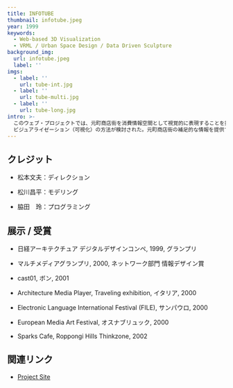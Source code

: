 ```yaml
---
title: INFOTUBE
thumbnail: infotube.jpeg
year: 1999
keywords:
  - Web-based 3D Visualization
  - VRML / Urban Space Design / Data Driven Sculpture
background_img:
  url: infotube.jpeg
  label: ''
imgs:
  - label: ''
    url: tube-int.jpg
  - label: ''
    url: tube-multi.jpg
  - label: ''
    url: tube-long.jpg
intro: >-
  このウェブ・プロジェクトでは、元町商店街を消費情報空間として視覚的に表現することを提案している。元町商店街を3次元的に複製するリプレゼンテーション（再現）の方法ではなく、元町に関連する情報そのものを生成源として全く新しい空間表現を提示する
  ビジュアライゼーション（可視化）の方法が検討された。元町商店街の補足的な情報を提供するのではなく、むしろ現実の商店街では知覚・体験できない方法で情報を提示することによって、商店街とウェブとの新たな相互作用を発生させることを期待しているからである。
---
```




## クレジット

- 松本文夫：ディレクション

- 松川昌平：モデリング

- 脇田　玲：プログラミング

## 展示 / 受賞

- 日経アーキテクチュア デジタルデザインコンペ, 1999, グランプリ

- マルチメディアグランプリ, 2000, ネットワーク部門 情報デザイン賞

- cast01, ボン, 2001

- Architecture Media Player, Traveling exhibition, イタリア, 2000

- Electronic Language International Festival (FILE), サンパウロ, 2000 

- European Media Art Festival, オスナブリュック, 2000

- Sparks Cafe, Roppongi Hills Thinkzone, 2002

## 関連リンク

- [Project Site](http://www.plannet-arch.com/information/tube.htm)
